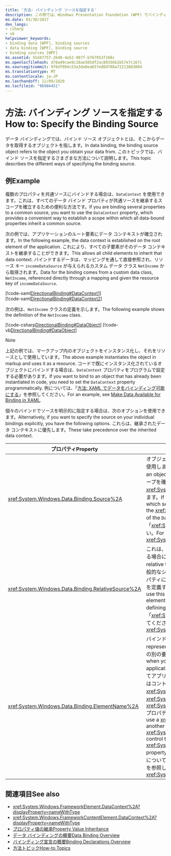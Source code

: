```yaml
---
title: '方法: バインディング ソースを指定する'
description: この例では、Windows Presentation Foundation (WPF) でバインディング ソースを指定する方法について説明します。
ms.date: 03/30/2017
dev_langs:
- csharp
- vb
helpviewer_keywords:
- binding data [WPF], binding sources
- data binding [WPF], binding source
- binding sources [WPF]
ms.assetid: 55d47757-2648-4a52-987f-b767953f168c
ms.openlocfilehash: d78a49cae9c28ae385df2ac89356b1b57e7c167c
ms.sourcegitcommit: 9f6df084c53a3da0ea657ed0d708a72213683084
ms.translationtype: MT
ms.contentlocale: ja-JP
ms.lasthandoff: 12/09/2020
ms.locfileid: "96984451"
---
```

# <a name="how-to-specify-the-binding-source"></a><span data-ttu-id="5c9b4-103">方法: バインディング ソースを指定する</span><span class="sxs-lookup"><span data-stu-id="5c9b4-103">How to: Specify the Binding Source</span></span>
<span data-ttu-id="5c9b4-104">データ バインディングでは、バインド ソース オブジェクトとは、そこからデータを取得するオブジェクトを指します。</span><span class="sxs-lookup"><span data-stu-id="5c9b4-104">In data binding, the binding source object refers to the object you obtain your data from.</span></span> <span data-ttu-id="5c9b4-105">このトピックでは、バインド ソースを指定するさまざまな方法について説明します。</span><span class="sxs-lookup"><span data-stu-id="5c9b4-105">This topic describes the different ways of specifying the binding source.</span></span>  
  
## <a name="example"></a><span data-ttu-id="5c9b4-106">例</span><span class="sxs-lookup"><span data-stu-id="5c9b4-106">Example</span></span>  
 <span data-ttu-id="5c9b4-107">複数のプロパティを共通ソースにバインドする場合は、`DataContext` を使用できます。これは、すべてのデータ バインド プロパティが共通ソースを継承するスコープを確立するための便利な方法です。</span><span class="sxs-lookup"><span data-stu-id="5c9b4-107">If you are binding several properties to a common source, you want to use the `DataContext` property, which provides a convenient way to establish a scope within which all data-bound properties inherit a common source.</span></span>  
  
 <span data-ttu-id="5c9b4-108">次の例では、アプリケーションのルート要素にデータ コンテキストが確立されます。</span><span class="sxs-lookup"><span data-stu-id="5c9b4-108">In the following example, the data context is established on the root element of the application.</span></span> <span data-ttu-id="5c9b4-109">これにより、すべての子要素がそのデータ コンテキストを継承することができます。</span><span class="sxs-lookup"><span data-stu-id="5c9b4-109">This allows all child elements to inherit that data context.</span></span> <span data-ttu-id="5c9b4-110">バインドするデータは、マッピングを通して直接参照され、リソース キー `incomeDataSource` が与えられるカスタム データ クラス `NetIncome` から取得されます。</span><span class="sxs-lookup"><span data-stu-id="5c9b4-110">Data for the binding comes from a custom data class, `NetIncome`, referenced directly through a mapping and given the resource key of `incomeDataSource`.</span></span>  
  
 [!code-xaml[DirectionalBinding#DataContext1](~/samples/snippets/csharp/VS_Snippets_Wpf/DirectionalBinding/CSharp/Page1.xaml#datacontext1)]  
[!code-xaml[DirectionalBinding#DataContext2](~/samples/snippets/csharp/VS_Snippets_Wpf/DirectionalBinding/CSharp/Page1.xaml#datacontext2)]  
  
 <span data-ttu-id="5c9b4-111">次の例は、`NetIncome` クラスの定義を示します。</span><span class="sxs-lookup"><span data-stu-id="5c9b4-111">The following example shows the definition of the `NetIncome` class.</span></span>  
  
 [!code-csharp[DirectionalBinding#DataObject](~/samples/snippets/csharp/VS_Snippets_Wpf/DirectionalBinding/CSharp/billsdata.cs#dataobject)]
 [!code-vb[DirectionalBinding#DataObject](~/samples/snippets/visualbasic/VS_Snippets_Wpf/DirectionalBinding/VisualBasic/NetIncome.vb#dataobject)]  
  
> [!NOTE]
> <span data-ttu-id="5c9b4-112">上記の例では、マークアップ内のオブジェクトをインスタンス化し、それをリソースとして使用しています。</span><span class="sxs-lookup"><span data-stu-id="5c9b4-112">The above example instantiates the object in markup and uses it as a resource.</span></span> <span data-ttu-id="5c9b4-113">コードで既にインスタンス化されているオブジェクトにバインドする場合は、`DataContext` プロパティをプログラムで設定する必要があります。</span><span class="sxs-lookup"><span data-stu-id="5c9b4-113">If you want to bind to an object that has already been instantiated in code, you need to set the `DataContext` property programmatically.</span></span> <span data-ttu-id="5c9b4-114">例については、「[方法: XAML でデータをバインディング可能にする](how-to-make-data-available-for-binding-in-xaml.md)」を参照してください。</span><span class="sxs-lookup"><span data-stu-id="5c9b4-114">For an example, see [Make Data Available for Binding in XAML](how-to-make-data-available-for-binding-in-xaml.md).</span></span>  
  
 <span data-ttu-id="5c9b4-115">個々のバインドでソースを明示的に指定する場合は、次のオプションを使用できます。</span><span class="sxs-lookup"><span data-stu-id="5c9b4-115">Alternatively, if you want to specify the source on your individual bindings explicitly, you have the following options.</span></span> <span data-ttu-id="5c9b4-116">これらは、継承されたデータ コンテキストに優先します。</span><span class="sxs-lookup"><span data-stu-id="5c9b4-116">These take precedence over the inherited data context.</span></span>  
  
|<span data-ttu-id="5c9b4-117">プロパティ</span><span class="sxs-lookup"><span data-stu-id="5c9b4-117">Property</span></span>|<span data-ttu-id="5c9b4-118">説明</span><span class="sxs-lookup"><span data-stu-id="5c9b4-118">Description</span></span>|  
|--------------|-----------------|  
|<xref:System.Windows.Data.Binding.Source%2A>|<span data-ttu-id="5c9b4-119">オブジェクトのインスタンスにソースを設定するには、このプロパティを使用します。</span><span class="sxs-lookup"><span data-stu-id="5c9b4-119">You use this property to set the source to an instance of an object.</span></span> <span data-ttu-id="5c9b4-120">複数のプロパティが同じデータ コンテキストを継承するスコープを確立する機能が不要な場合は、`DataContext` プロパティの代わりに <xref:System.Windows.Data.Binding.Source%2A> プロパティを使用できます。</span><span class="sxs-lookup"><span data-stu-id="5c9b4-120">If you do not need the functionality of establishing a scope in which several properties inherit the same data context, you can use the <xref:System.Windows.Data.Binding.Source%2A> property instead of the `DataContext` property.</span></span> <span data-ttu-id="5c9b4-121">詳細については、「<xref:System.Windows.Data.Binding.Source%2A>」を参照してください。</span><span class="sxs-lookup"><span data-stu-id="5c9b4-121">For more information, see <xref:System.Windows.Data.Binding.Source%2A>.</span></span>|  
|<xref:System.Windows.Data.Binding.RelativeSource%2A>|<span data-ttu-id="5c9b4-122">これは、バインディング ターゲットの場所を基準としてソースを指定する場合に便利です。</span><span class="sxs-lookup"><span data-stu-id="5c9b4-122">This is useful when you want to specify the source relative to where your binding target is.</span></span> <span data-ttu-id="5c9b4-123">このプロパティを使用できる一般的なシナリオとして、要素の 1 つのプロパティを同じ要素の別のプロパティにバインドする場合や、スタイルまたはテンプレート内のバインドを定義する場合があります。</span><span class="sxs-lookup"><span data-stu-id="5c9b4-123">Some common scenarios where you may use this property is when you want to bind one property of your element to another property of the same element or if you are defining a binding in a style or a template.</span></span> <span data-ttu-id="5c9b4-124">詳細については、「<xref:System.Windows.Data.Binding.RelativeSource%2A>」を参照してください。</span><span class="sxs-lookup"><span data-stu-id="5c9b4-124">For more information, see <xref:System.Windows.Data.Binding.RelativeSource%2A>.</span></span>|  
|<xref:System.Windows.Data.Binding.ElementName%2A>|<span data-ttu-id="5c9b4-125">バインド先の要素を表す文字列を指定します。</span><span class="sxs-lookup"><span data-stu-id="5c9b4-125">You specify a string that represents the element you want to bind to.</span></span> <span data-ttu-id="5c9b4-126">これは、アプリケーションの別の要素のプロパティにバインドする場合に便利です。</span><span class="sxs-lookup"><span data-stu-id="5c9b4-126">This is useful when you want to bind to the property of another element on your application.</span></span> <span data-ttu-id="5c9b4-127">たとえば、<xref:System.Windows.Controls.Slider> を使用してアプリケーション内の別のコントロールの高さを制御する場合、またはコントロールの <xref:System.Windows.Controls.ContentControl.Content%2A> を <xref:System.Windows.Controls.ListBox> コントロールの <xref:System.Windows.Controls.Primitives.Selector.SelectedValue%2A> プロパティにバインドする場合などです。</span><span class="sxs-lookup"><span data-stu-id="5c9b4-127">For example, if you want to use a <xref:System.Windows.Controls.Slider> to control the height of another control in your application, or if you want to bind the <xref:System.Windows.Controls.ContentControl.Content%2A> of your control to the <xref:System.Windows.Controls.Primitives.Selector.SelectedValue%2A> property of your <xref:System.Windows.Controls.ListBox> control.</span></span> <span data-ttu-id="5c9b4-128">詳細については、「<xref:System.Windows.Data.Binding.ElementName%2A>」を参照してください。</span><span class="sxs-lookup"><span data-stu-id="5c9b4-128">For more information, see <xref:System.Windows.Data.Binding.ElementName%2A>.</span></span>|  
  
## <a name="see-also"></a><span data-ttu-id="5c9b4-129">関連項目</span><span class="sxs-lookup"><span data-stu-id="5c9b4-129">See also</span></span>

- <xref:System.Windows.FrameworkElement.DataContext%2A?displayProperty=nameWithType>
- <xref:System.Windows.FrameworkContentElement.DataContext%2A?displayProperty=nameWithType>
- [<span data-ttu-id="5c9b4-130">プロパティ値の継承</span><span class="sxs-lookup"><span data-stu-id="5c9b4-130">Property Value Inheritance</span></span>](../advanced/property-value-inheritance.md)
- [<span data-ttu-id="5c9b4-131">データ バインディングの概要</span><span class="sxs-lookup"><span data-stu-id="5c9b4-131">Data Binding Overview</span></span>](/dotnet/desktop-wpf/data/data-binding-overview)
- [<span data-ttu-id="5c9b4-132">バインディング宣言の概要</span><span class="sxs-lookup"><span data-stu-id="5c9b4-132">Binding Declarations Overview</span></span>](binding-declarations-overview.md)
- [<span data-ttu-id="5c9b4-133">方法トピック</span><span class="sxs-lookup"><span data-stu-id="5c9b4-133">How-to Topics</span></span>](data-binding-how-to-topics.md)
